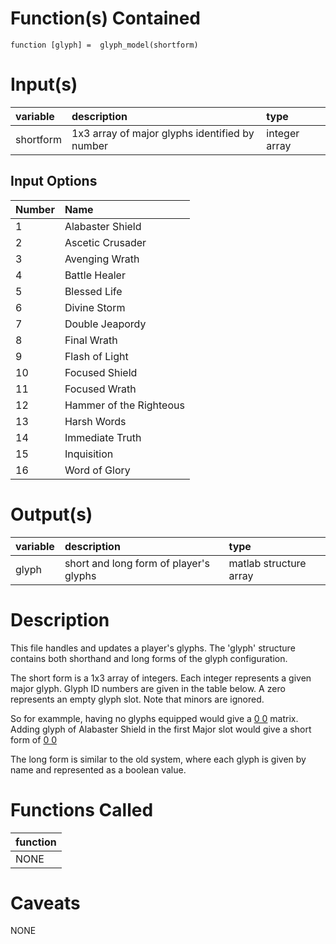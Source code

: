 # Function(s) Contained #

`function [glyph] =  glyph_model(shortform)`

# Input(s) #

| variable | description | type |
|:---------|:------------|:-----|
| shortform | 1x3 array of major glyphs identified by number | integer array|

## Input Options ##
| Number | Name |
|:-------|:-----|
| 1	     | Alabaster Shield |
| 2      | Ascetic Crusader |
| 3      | Avenging Wrath |
| 4      | Battle Healer |
| 5      | Blessed Life |
| 6      | Divine Storm |
| 7      | Double Jeapordy |
| 8      | Final Wrath |
| 9      | Flash of Light |
| 10     | Focused Shield |
| 11     | Focused Wrath |
| 12     | Hammer of the Righteous |
| 13     | Harsh Words |
| 14     | Immediate Truth |
| 15     | Inquisition |
| 16     | Word of Glory |

# Output(s) #

| variable | description | type |
|:---------|:------------|:-----|
| glyph	   | short and long form of player's glyphs | matlab structure array |

# Description #

This file handles and updates a player's glyphs.  The 'glyph' structure
contains both shorthand and long forms of the glyph configuration.

The short form is a 1x3 array of integers.  Each integer
represents a given major glyph.  Glyph ID numbers are given in the table below.
A zero represents an empty glyph slot.  Note that minors are ignored.

So for exammple, having no glyphs equipped would give a [0 0](0.md) matrix.
Adding glyph of Alabaster Shield in the first Major slot would give a short
form of [0 0](1.md)

The long form is similar to the old system, where each glyph is given by
name and represented as a boolean value.

# Functions Called #
| function |
|:---------|
| NONE     |

# Caveats #
NONE